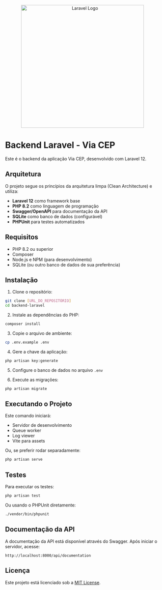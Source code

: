 <p align="center"><a href="https://laravel.com" target="_blank"><img src="https://raw.githubusercontent.com/laravel/art/master/logo-lockup/5%20SVG/2%20CMYK/1%20Full%20Color/laravel-logolockup-cmyk-red.svg" width="400" alt="Laravel Logo"></a></p>

# Backend Laravel - Via CEP

Este é o backend da aplicação Via CEP, desenvolvido com Laravel 12.

## Arquitetura

O projeto segue os princípios da arquitetura limpa (Clean Architecture) e utiliza:

- **Laravel 12** como framework base
- **PHP 8.2** como linguagem de programação
- **Swagger/OpenAPI** para documentação da API
- **SQLite** como banco de dados (configurável)
- **PHPUnit** para testes automatizados

## Requisitos

- PHP 8.2 ou superior
- Composer
- Node.js e NPM (para desenvolvimento)
- SQLite (ou outro banco de dados de sua preferência)

## Instalação

1. Clone o repositório:
```bash
git clone [URL_DO_REPOSITÓRIO]
cd backend-laravel
```

2. Instale as dependências do PHP:
```bash
composer install
```

3. Copie o arquivo de ambiente:
```bash
cp .env.example .env
```

4. Gere a chave da aplicação:
```bash
php artisan key:generate
```

5. Configure o banco de dados no arquivo `.env`

6. Execute as migrações:
```bash
php artisan migrate
```

## Executando o Projeto

Este comando iniciará:
- Servidor de desenvolvimento
- Queue worker
- Log viewer
- Vite para assets

Ou, se preferir rodar separadamente:
```bash
php artisan serve
```

## Testes

Para executar os testes:
```bash
php artisan test
```

Ou usando o PHPUnit diretamente:
```bash
./vendor/bin/phpunit
```

## Documentação da API

A documentação da API está disponível através do Swagger. Após iniciar o servidor, acesse:
```
http://localhost:8000/api/documentation
```

## Licença

Este projeto está licenciado sob a [MIT License](https://opensource.org/licenses/MIT).
